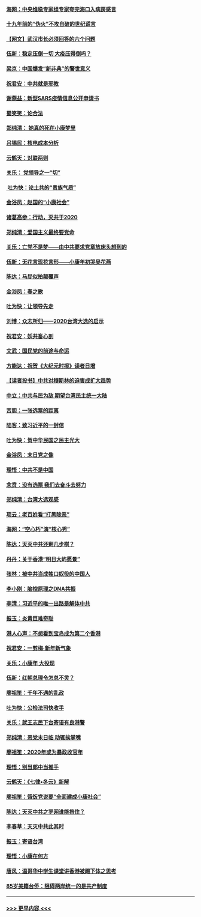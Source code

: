 #### [海网：中央维稳专家组专家夸完海口入病房感言](../pages/nsc993/n11815138.md?t=01231931) 
#### [十九年前的“伪火”不攻自破的世纪谎言](../pages/nsc993/n11813238.md?t=01231931) 
#### [【网文】武汉市长必须回答的六个问题](../pages/nsc993/n11813848.md?t=01231931) 
#### [伍新：稳定压倒一切 大疫压得倒吗？](../pages/nsc993/n11812634.md?t=01231931) 
#### [梁京：中国爆发“新非典”的警世意义](../pages/nsc993/n11812554.md?t=01231931) 
#### [祝君安：中共就是邪教](../pages/nsc993/n11812431.md?t=01231931) 
#### [谢燕益：新型SARS疫情信息公开申请书](../pages/nsc993/n11808840.md?t=01231931) 
#### [蜀笑笑：论合法](../pages/nsc993/n11808064.md?t=01231931) 
#### [郑纯清： 她真的死在小康梦里](../pages/nsc993/n11806623.md?t=01231931) 
#### [吕锡民：核电成本分析](../pages/nsc993/n11806284.md?t=01231931) 
#### [云鹤天：对联两则](../pages/nsc993/n11805957.md?t=01231931) 
#### [关乐： 党领导之一“切”](../pages/nsc993/n11804505.md?t=01231931) 
#### [ 吐为快：论土共的“贵族气质”](../pages/nsc993/n11804490.md?t=01231931) 
#### [金浴凤：赵国的“小康社会”](../pages/nsc993/n11804452.md?t=01231931) 
#### [诸葛高参：行动，灭共于2020](../pages/nsc993/n11804120.md?t=01231931) 
#### [郑纯清：爱国主义最终要党命](../pages/nsc993/n11802197.md?t=01231931) 
#### [关乐：亡党不是梦——由中共要求党章放床头想到的](../pages/nsc993/n11802156.md?t=01231931) 
#### [伍新：无花言现花言形——小康年初哭吴花燕](../pages/nsc993/n11800044.md?t=01231931) 
#### [陈达：马屁似拍颠覆声](../pages/nsc993/n11800010.md?t=01231931) 
#### [金浴凤：春之歌](../pages/nsc993/n11797687.md?t=01231931) 
#### [吐为快：让领导先走](../pages/nsc993/n11797512.md?t=01231931) 
#### [刘博：众志所归——2020台湾大选的启示](../pages/nsc993/n11796878.md?t=01231931) 
#### [祝君安：妖共畜心剖](../pages/nsc993/n11794273.md?t=01231931) 
#### [文武：国民党的前途与命运](../pages/nsc993/n11794198.md?t=01231931) 
#### [方能达：祝贺《大纪元时报》读者日增](../pages/nsc993/n11793807.md?t=01231931) 
#### [【读者投书】中共对穆斯林的迫害成扩大趋势](../pages/nsc993/n11791371.md?t=01231931) 
#### [中立：中共与民为敌 期望台湾民主统一大陆](../pages/nsc993/n11790392.md?t=01231931) 
#### [苦胆：一张选票的距离](../pages/nsc993/n11788914.md?t=01231931) 
#### [陆客：致习近平的一封信](../pages/nsc993/n11788867.md?t=01231931) 
#### [吐为快：贺中华民国之民主光大](../pages/nsc993/n11788618.md?t=01231931) 
#### [金浴凤：末日党之像](../pages/nsc993/n11787475.md?t=01231931) 
#### [理悟：中共不是中国](../pages/nsc993/n11787463.md?t=01231931) 
#### [念贲：没有选票  我们去奋斗去努力](../pages/nsc993/n11787398.md?t=01231931) 
#### [郑纯清：台湾大选观感](../pages/nsc993/n11786210.md?t=01231931) 
#### [项云：老百姓看“打黑除恶”](../pages/nsc993/n11785398.md?t=01231931) 
#### [海网：“空心朽”演“核心秀”](../pages/nsc993/n11783874.md?t=01231931) 
#### [陈达：天灭中共还剩几步棋？](../pages/nsc993/n11783719.md?t=01231931) 
#### [丹丹：关于香港“明日大屿愿景”](../pages/nsc993/n11783273.md?t=01231931) 
#### [张林：被中共当成牲口奴役的中国人](../pages/nsc993/n11782397.md?t=01231931) 
#### [李小刚：脑控原理之DNA共振](../pages/nsc993/n11780962.md?t=01231931) 
#### [李清：习近平的唯一出路是解体中共](../pages/nsc993/n11780866.md?t=01231931) 
#### [振玉：炎黄巨难奇耻](../pages/nsc993/n11779632.md?t=01231931) 
#### [港人心声：不想看到宝岛成为第二个香港](../pages/nsc993/n11778817.md?t=01231931) 
#### [祝君安：一剪梅‧新年新气象](../pages/nsc993/n11776340.md?t=01231931) 
#### [关乐：小康年 大役现](../pages/nsc993/n11774213.md?t=01231931) 
#### [伍新：红朝总理令怎总不灵？](../pages/nsc993/n11770813.md?t=01231931) 
#### [廖祖笙：千年不遇的乱政](../pages/nsc993/n11770373.md?t=01231931) 
#### [吐为快：公检法司快收手](../pages/nsc993/n11770359.md?t=01231931) 
#### [关乐：就王志民下台寄语有良港警](../pages/nsc993/n11769903.md?t=01231931) 
#### [郑纯清：恶党末日临 动辄挨掌嘴](../pages/nsc993/n11769356.md?t=01231931) 
#### [廖祖笙：2020年或为暴政收官年](../pages/nsc993/n11768216.md?t=01231931) 
#### [理悟：别当郎中当推手](../pages/nsc993/n11768243.md?t=01231931) 
#### [云鹤天：《七律▪冬云》新解](../pages/nsc993/n11768204.md?t=01231931) 
#### [廖祖笙：饿饭党说要“全面建成小康社会”](../pages/nsc993/n11767482.md?t=01231931) 
#### [陈达：天灭中共之罗网谁能挡住？](../pages/nsc993/n11767465.md?t=01231931) 
#### [李春草：天灭中共此其时](../pages/nsc993/n11767452.md?t=01231931) 
#### [振玉：寄语台湾](../pages/nsc993/n11767432.md?t=01231931) 
#### [理悟：小康在何方](../pages/nsc993/n11767394.md?t=01231931) 
#### [唐风：温哥华中学生课堂讲香港被踢下体之思考](../pages/nsc993/n11766848.md?t=01231931) 
#### [85岁美籍台侨：阻碍两岸统一的是共产制度](../pages/nsc993/n11765043.md?t=01231931) 

----
#### [ >>> 更早内容 <<< ](../indexes/nsc993-earlier.md)
